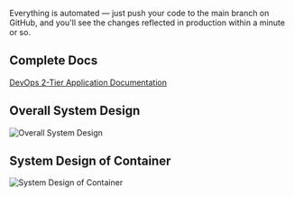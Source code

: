 Everything is automated — just push your code to the main branch on GitHub, and you'll see the changes reflected in production within a minute or so.

## Complete Docs

[DevOps 2-Tier Application Documentation](https://pushy-guppy-b89.notion.site/DevOps-2-Tier-Application-213195c5bfdb80a2bc21c0dbe0c034bd?pvs=74)

## Overall System Design

![Overall System Design](https://your-image-host.com/overall-system-design.png)

## System Design of Container

![System Design of Container](https://your-image-host.com/system-design-container.png)
